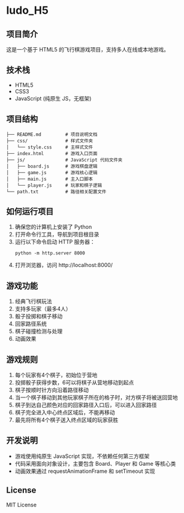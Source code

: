 # ludo_H5

## 项目简介
这是一个基于 HTML5 的飞行棋游戏项目，支持多人在线或本地游戏。

## 技术栈
- HTML5
- CSS3
- JavaScript (纯原生 JS，无框架)

## 项目结构
```
├── README.md         # 项目说明文档
├── css/              # 样式文件夹
│   └── style.css     # 主样式文件
├── index.html        # 游戏入口页面
├── js/               # JavaScript 代码文件夹
│   ├── board.js      # 游戏棋盘逻辑
│   ├── game.js       # 游戏核心逻辑
│   ├── main.js       # 主入口脚本
│   └── player.js     # 玩家和棋子逻辑
└── path.txt          # 路径相关配置文件
```

## 如何运行项目
1. 确保您的计算机上安装了 Python
2. 打开命令行工具，导航到项目根目录
3. 运行以下命令启动 HTTP 服务器：
   ```
   python -m http.server 8000
   ```
4. 打开浏览器，访问 http://localhost:8000/

## 游戏功能
1. 经典飞行棋玩法
2. 支持多玩家（最多4人）
3. 骰子投掷和棋子移动
4. 回家路径系统
5. 棋子碰撞检测与处理
6. 动画效果

## 游戏规则
1. 每个玩家有4个棋子，初始位于营地
2. 投掷骰子获得步数，6可以将棋子从营地移动到起点
3. 棋子按顺时针方向沿着路径移动
4. 当一个棋子移动到其他玩家棋子所在的格子时，对方棋子将被送回营地
5. 棋子到达自己颜色对应的回家路径入口后，可以进入回家路径
6. 棋子完全进入中心终点区域后，不能再移动
7. 最先将所有4个棋子送入终点区域的玩家获胜

## 开发说明
- 游戏使用纯原生 JavaScript 实现，不依赖任何第三方框架
- 代码采用面向对象设计，主要包含 Board、Player 和 Game 等核心类
- 动画效果通过 requestAnimationFrame 和 setTimeout 实现

## License
MIT License